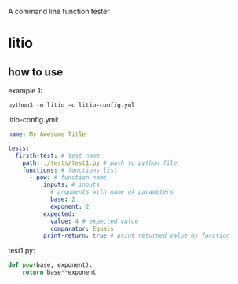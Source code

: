 A command line function tester

# litio

## how to use

example 1:

```
python3 -m litio -c litio-config.yml
```

litio-config.yml:
```yaml
name: My Awesome Title

tests:
  firsth-test: # test name
    path: ./tests/test1.py # path to python file
    functions: # functions list
      - pow: # function name
          inputs: # inputs
            # arguments with name of parameters
            base: 2
            exponent: 2
          expected:
            value: 4 # expected value
            comparator: Equals
          print-return: true # print returned value by function
```

test1.py:
```python
def pow(base, exponent):
    return base**exponent
```